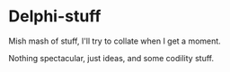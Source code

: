 # Delphi-stuff
Mish mash of stuff, I'll try to collate when I get a moment. 

Nothing spectacular, just ideas, and some codility stuff.
